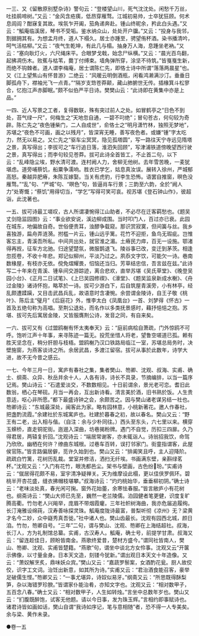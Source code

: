 <!-- { "loadSidebar": true } -->
一三、又《留散原别墅杂诗》警句云：“登楼望山川，死气沈沈处。闲愁千万丝，吐挂鹃啼树。”又云：“金风含疮痍，低昂穿雁骛。江城初易帅，士卒犹狂顾。何术息闾阎？酣寐复其故。埃氛乍开阖，笳角递奔赴。锺山终昵余，矜此白头遇。”又云：“觚庵临溪居，琴书不受垢。鉴水纳众山，处处开户牖。”又云：“投身与我邻，割据拥其有。为想孟月终，道人下榻久。居士亦踵至，骋望侑杯酒。染书播清吟，呵气活枯柳。”又云：“夜气生乾坤，有此几与榻。抽身万人海，息踵坐老衲。”又云：“塞向耿灯火，六尺绳床平。合眼梦戈戟，始念尸纵横。”又云：“晨光百鸟翻，起拂凋伤木。败蕉与枯苇，爨丁付缚束。墙角弹所穿，涂坚不待筑。”皆戛戛生新，而绝不钩棘者。道人谓李梅庵，居士谓陈仁先，即恪士诗中所谓“落落两晨星”也。又《江上望焦山有怀昔游》二绝云：“风暖云明倒酒瓶，闲看鸿濑满沙汀。垂垂日脚孤舟下，襟袖光飞一点青。”“隔岁支筇苍莽颠，藏山肺腑世无传。插椽箕斗松寥合，忆抱江声赤脚眠。”颇不似伯严平日诗。樊樊山云：“此诗即在黄集中亦是上品。”

一四、近人写景之工者，复得数联，殊有突过前人之处。如冒鹤亭之“日色不到处，苔气绿一尺”，何梅生之“天地忽自通，一碧不叼绝”；冒句苍古，何句较为奇辟。陈仁先之“夜色锺柴门，二人自成世”，俞恪士之“明月潇竹林，独照无梦地”，苏堪之“夜色不可画，画之以残月”，皆深宵无睡，善写夜色者。或嫌“锺”字太吃力，然无以易之。又仁先之“驱车尘冥冥，隐见孤塔圆”，写一路往天宁寺远见隋塔之景，真写得出；李拔可之“车行追日落，淮泗失回顾”，写津浦铁道傍晚望西行驶之景，真写得出；而李句较见苍莽。拔可此诗全首皆工，不止首二句，以下云：“乱峰隐尘埃，野水清可渡。连村阙人力，舍柳无他树。去年雪苦晚，一麦犹堪虑。道旁哺蔡饥，船粟争濡响。胜衣已学乞，姑息真汝误。展转入徐州，严城郁高怒。秦越异肥瘠，朱陈互嫁娶。当关有虎豹，行李生恐怖。语罢自推窗，暝色没雁骛。”“乱”句、“严城”句、“暝色”句，皆逼肖车行景；三韵至六韵，全於“阙人力”处寄慨；“蔡饥”用得切当，“学乞”写得可笑可哀。视苏堪《登石钟山作》，彼超诣，此沈著也。

一五、拔可诗最工嗟叹，古人所谓凄惋得江山助者，不必尽在迁客羁愁也。《题吴丈剑隐监园图》云：“事业欲安说，溪边柳成围。当时叩门人，百过亦已衰。此园在城东，地偏故自奇。世俗便贵耳，浊醪争载窥。那识赏寂寞，但间簧与丝。我乡喜独游，扁舟弄涟漪。拊槛一片云，锺山远乎篱。花竹不迎拒，鱼鸟无瑕疵。岂惟客忘主，青溪吾所私。中间共出处，就官淮之湄。土瘠民力瘁，百无一设施。鄂渚得再觊，征车方北驰。归途望楚氛，微服鹊退飞。陵谷事已改，变迁到茅茨。相逢忽揽卷，不收十年悲。郑记似柳州，平淡乃过之。夙忝文字饮，可能欠一诗。巷南数椽屋，有枝亦无依。傥免熠耀畏，怊恼还当归。芳草结忠信，吾言兹在兹。”此诗写二十年来在青溪、锺阜间交游踪迹，离合悲欢，直举苏堪《吴氏草堂》、《晚登吴园小台》、《正月二日试笔》、《上巳吴园修禊》、《濠堂》、《题吴监泉新成水榭》、《舟过金陵》诸诗怀抱，略萃於一诗。拔可少游白下，后自筑屋青溪旁，小有林亭，经乱颇遭蹂躏，又目击武昌兵乱，故语意时含凄惋。余尝谓金陵诗，自王子敬《桃叶》、陈后主“璧月”《后庭花》外，惟李太白《凤凰台》一首、刘梦得《怀古》一首及五绝句称为高唱。至荆公退处，而名作以多类抚景感时，藉抒悒悒之抱。苏堪、拔可先后寓居金陵，又皆服膺荆公诗，发音之同，有自来矣。

一六、拔可又有《过盟鸥榭有怀太夷奉天》云：“庭前病桧自萧疏，门外惊鸥不可呼。饱听江声十年事，来寻陈迹一篇无。投荒坐惜人将老，望鲁空嗟道已孤。赖有胜天坚念在，稍分肝胆与枝梧。盟鸥榭乃汉口铁路局临江一室，苏堪总局务时，决壁施窗，为燕客谈诗之所。余居武昌，多渡江留宿。拔可从事於此数年，诗学大进，故不无今昔之感云。

一七、今年三月一日，寓庐有春社之集，集者樊山、笏卿、沈观、叔海、实甫、确士、纲斋、众异、秋岳并余十人，人各有诗，诗长不具录，节摘编排，以当一篇序记焉。樊山诗云：“石遣爱淡交，不数数相见。十日前谓余，景光老可恋。耆旧此数翁，栖心在琴砚。月当一再会，互出新诗看。清言美於酒，旧书熟於饭。人生贵意适，呕心非所愿。”都下最盛诗钟之会，余颇苦之。因与樊山诸老谋另结一社也。笏卿诗云：“东城最深处，闽客此为家。略有园林意，小桃新著花。邀人作春社，把盏酌流霞。”余建社於东城寓庐也。社建於暮春之初，故以春名。樊山又云：“野王有二老，出入相与偕。（自注：余与少朴同往。）西头至东头，六七里以来。横穿玉蝾桥，直走铜驼街。迤逦入深曲，坊巷揭粉牌。遇门不自觉，历扣三四扉。久乃得君居，两辕复折回。”沈观诗云：“端居常谢客，亦未辄诣人。诗翁招我饮，命驾乃欣欣。幽栖在何许？缭曲东城根。过巷车百转，误打邻家门。街童指谓客，此屋侯官陈。”皆言路偏居僻，觅许久始到也。樊山又云：“排阖笑且呼，主人迎降阶。疏疏白竹篱，花树历乱裁。堂室并修洁，洒扫无纤埃。书画满东壁，亲斟绿茗杯。”沈观又云：“入门有花竹，眼洗都邑尘。架书与壁画，古色纷玢。”实甫诗云：“僦居得花颇不易，室宇清净疑禅关。天为维摩设此榻，更以佳侠罗佩环。碧桃半开杏花盛，缝衣拂帽枝堪攀。”叔海诗云：“灼灼桃始华，垂垂柳初阴。”确士诗云：“老味淡处真，春光闲可掬。窗外花始蕾，余寒怯春服。”皆言敝庐小有花树也。纲斋诗云：“樊山大师已先至，巍然一老兰陵儒。泊园健者笔更健，识度复旷腾高衢。竹勿老人兴飚举，庞眉不带烟霞癯。三年社帜树海曲，我亦危届追履绚。长汀淹雅设绵莼，汉寿善咏探灵珠。觚庵度陇诗最富，普梨听彻《凉州》无？梁黄才名今二妙，众中嶷秀真吾徙。”社中诸人也。樊山齿最长。沈观有园西北城，颜日洎。竹勿，笏卿自号。“三年”二句，谓与樊山、沈观、笏卿在上海结超社。叔海，长汀人，方为礼制馆总纂。实甫，古汉寿人。觚庵，确士号，前提学甘肃。叔海又云：“留连趁佳日，顾盼皆南金。燕歌终爱昔，楚材方盛今。”谓同社皆南人，樊山、笏卿、沈观、实甫皆楚籍。“燕歌”句，谓坐中谈北方女伶事。沈观又云“开箧示佛像，以寸量金身。日本天文造，刻镂今犹新。”谓出观日本天文十年造像。又云：“萧奴解烹炙，鼎味妖众宾。”樊山又云：“嘉蔬罗鬃案，女酒酌花瓮。厨人故佼佼，识字工文词。治饪出新意，如其所为诗。”实甫又云：“君治酒食能召客，豪举足破儒生悭。”笏卿又云：“一事尤堪异，诗奴似易牙。”纲斋又云：“所思既得酥梨笋，杂以海错罗珍腴。”皆谓家仆能治肴，亦知文字也。沈观又云：“相对数甲子，五百念八春。”确士又云：“相对数甲子，人生如转烛。”言坐中总数年岁也。樊山又云：“扪腹既醉饱，试客无他题。请以今日事，发为珠玉辉。”言相约即事赋诗也。诸君诗皆如画如话，樊山自谓“我诗如序记，笔与意相随”者，恐不得一人专美矣。余与梁、黄作未录。



●卷一五

